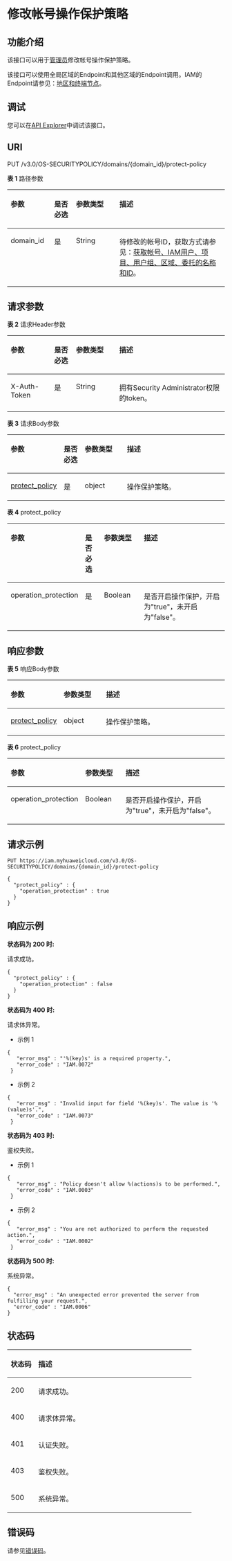 # 修改帐号操作保护策略<a name="iam_17_0001"></a>

## 功能介绍<a name="section643416615196"></a>

该接口可以用于[管理员](https://support.huaweicloud.com/usermanual-iam/iam_01_0001.html)修改帐号操作保护策略。

该接口可以使用全局区域的Endpoint和其他区域的Endpoint调用。IAM的Endpoint请参见：[地区和终端节点](https://developer.huaweicloud.com/endpoint?IAM)。

## 调试<a name="section144341761191"></a>

您可以在[API Explorer](https://apiexplorer.developer.huaweicloud.com/apiexplorer/doc?product=IAM&api=UpdateDomainProtectPolicy)中调试该接口。

## URI<a name="section1643406161919"></a>

PUT /v3.0/OS-SECURITYPOLICY/domains/\{domain\_id\}/protect-policy

**表 1**  路径参数

<a name="table13435146181916"></a>
<table><thead align="left"><tr id="row4528468192"><th class="cellrowborder" valign="top" width="20%" id="mcps1.2.5.1.1"><p id="p55283618199"><a name="p55283618199"></a><a name="p55283618199"></a>参数</p>
</th>
<th class="cellrowborder" valign="top" width="10%" id="mcps1.2.5.1.2"><p id="p952876201913"><a name="p952876201913"></a><a name="p952876201913"></a>是否必选</p>
</th>
<th class="cellrowborder" valign="top" width="20%" id="mcps1.2.5.1.3"><p id="p45281561191"><a name="p45281561191"></a><a name="p45281561191"></a>参数类型</p>
</th>
<th class="cellrowborder" valign="top" width="50%" id="mcps1.2.5.1.4"><p id="p115288661913"><a name="p115288661913"></a><a name="p115288661913"></a>描述</p>
</th>
</tr>
</thead>
<tbody><tr id="row652856191917"><td class="cellrowborder" valign="top" width="20%" headers="mcps1.2.5.1.1 "><p id="p35282611918"><a name="p35282611918"></a><a name="p35282611918"></a>domain_id</p>
</td>
<td class="cellrowborder" valign="top" width="10%" headers="mcps1.2.5.1.2 "><p id="p65281863196"><a name="p65281863196"></a><a name="p65281863196"></a>是</p>
</td>
<td class="cellrowborder" valign="top" width="20%" headers="mcps1.2.5.1.3 "><p id="p14528560199"><a name="p14528560199"></a><a name="p14528560199"></a>String</p>
</td>
<td class="cellrowborder" valign="top" width="50%" headers="mcps1.2.5.1.4 "><p id="p1252810671911"><a name="p1252810671911"></a><a name="p1252810671911"></a>待修改的帐号ID，获取方式请参见：<a href="获取帐号-IAM用户-项目-用户组-区域-委托的名称和ID.md">获取帐号、IAM用户、项目、用户组、区域、委托的名称和ID</a>。</p>
</td>
</tr>
</tbody>
</table>

## 请求参数<a name="section84381363191"></a>

**表 2**  请求Header参数

<a name="table20439769192"></a>
<table><thead align="left"><tr id="row75281612192"><th class="cellrowborder" valign="top" width="20%" id="mcps1.2.5.1.1"><p id="p352886121910"><a name="p352886121910"></a><a name="p352886121910"></a>参数</p>
</th>
<th class="cellrowborder" valign="top" width="10%" id="mcps1.2.5.1.2"><p id="p155289611913"><a name="p155289611913"></a><a name="p155289611913"></a>是否必选</p>
</th>
<th class="cellrowborder" valign="top" width="19.91%" id="mcps1.2.5.1.3"><p id="p95287681911"><a name="p95287681911"></a><a name="p95287681911"></a>参数类型</p>
</th>
<th class="cellrowborder" valign="top" width="50.09%" id="mcps1.2.5.1.4"><p id="p55286601919"><a name="p55286601919"></a><a name="p55286601919"></a>描述</p>
</th>
</tr>
</thead>
<tbody><tr id="row2052814616195"><td class="cellrowborder" valign="top" width="20%" headers="mcps1.2.5.1.1 "><p id="p4528469199"><a name="p4528469199"></a><a name="p4528469199"></a>X-Auth-Token</p>
</td>
<td class="cellrowborder" valign="top" width="10%" headers="mcps1.2.5.1.2 "><p id="p852812671911"><a name="p852812671911"></a><a name="p852812671911"></a>是</p>
</td>
<td class="cellrowborder" valign="top" width="19.91%" headers="mcps1.2.5.1.3 "><p id="p19528126171912"><a name="p19528126171912"></a><a name="p19528126171912"></a>String</p>
</td>
<td class="cellrowborder" valign="top" width="50.09%" headers="mcps1.2.5.1.4 "><p id="p1652818611194"><a name="p1652818611194"></a><a name="p1652818611194"></a>拥有Security Administrator权限的token。</p>
</td>
</tr>
</tbody>
</table>

**表 3**  请求Body参数

<a name="table1444216615197"></a>
<table><thead align="left"><tr id="row13528106131911"><th class="cellrowborder" valign="top" width="20%" id="mcps1.2.5.1.1"><p id="p85283615194"><a name="p85283615194"></a><a name="p85283615194"></a>参数</p>
</th>
<th class="cellrowborder" valign="top" width="10%" id="mcps1.2.5.1.2"><p id="p952817651915"><a name="p952817651915"></a><a name="p952817651915"></a>是否必选</p>
</th>
<th class="cellrowborder" valign="top" width="20%" id="mcps1.2.5.1.3"><p id="p052812621917"><a name="p052812621917"></a><a name="p052812621917"></a>参数类型</p>
</th>
<th class="cellrowborder" valign="top" width="50%" id="mcps1.2.5.1.4"><p id="p20528368192"><a name="p20528368192"></a><a name="p20528368192"></a>描述</p>
</th>
</tr>
</thead>
<tbody><tr id="row752812611195"><td class="cellrowborder" valign="top" width="20%" headers="mcps1.2.5.1.1 "><p id="p45288618199"><a name="p45288618199"></a><a name="p45288618199"></a><a href="#table54451161197">protect_policy</a></p>
</td>
<td class="cellrowborder" valign="top" width="10%" headers="mcps1.2.5.1.2 "><p id="p552818611913"><a name="p552818611913"></a><a name="p552818611913"></a>是</p>
</td>
<td class="cellrowborder" valign="top" width="20%" headers="mcps1.2.5.1.3 "><p id="p1952913661916"><a name="p1952913661916"></a><a name="p1952913661916"></a>object</p>
</td>
<td class="cellrowborder" valign="top" width="50%" headers="mcps1.2.5.1.4 "><p id="p25291568193"><a name="p25291568193"></a><a name="p25291568193"></a>操作保护策略。</p>
</td>
</tr>
</tbody>
</table>

**表 4**  protect\_policy

<a name="table54451161197"></a>
<table><thead align="left"><tr id="row195291961196"><th class="cellrowborder" valign="top" width="20%" id="mcps1.2.5.1.1"><p id="p452919621913"><a name="p452919621913"></a><a name="p452919621913"></a>参数</p>
</th>
<th class="cellrowborder" valign="top" width="10%" id="mcps1.2.5.1.2"><p id="p45291565198"><a name="p45291565198"></a><a name="p45291565198"></a>是否必选</p>
</th>
<th class="cellrowborder" valign="top" width="20%" id="mcps1.2.5.1.3"><p id="p1852926171917"><a name="p1852926171917"></a><a name="p1852926171917"></a>参数类型</p>
</th>
<th class="cellrowborder" valign="top" width="50%" id="mcps1.2.5.1.4"><p id="p17529263194"><a name="p17529263194"></a><a name="p17529263194"></a>描述</p>
</th>
</tr>
</thead>
<tbody><tr id="row7529067192"><td class="cellrowborder" valign="top" width="20%" headers="mcps1.2.5.1.1 "><p id="p14529160195"><a name="p14529160195"></a><a name="p14529160195"></a>operation_protection</p>
</td>
<td class="cellrowborder" valign="top" width="10%" headers="mcps1.2.5.1.2 "><p id="p145291762195"><a name="p145291762195"></a><a name="p145291762195"></a>是</p>
</td>
<td class="cellrowborder" valign="top" width="20%" headers="mcps1.2.5.1.3 "><p id="p2052986161910"><a name="p2052986161910"></a><a name="p2052986161910"></a>Boolean</p>
</td>
<td class="cellrowborder" valign="top" width="50%" headers="mcps1.2.5.1.4 "><p id="p65296616198"><a name="p65296616198"></a><a name="p65296616198"></a>是否开启操作保护，开启为"true"，未开启为"false"。</p>
</td>
</tr>
</tbody>
</table>

## 响应参数<a name="section10447106181910"></a>

**表 5**  响应Body参数

<a name="table84487613191"></a>
<table><thead align="left"><tr id="row15298611199"><th class="cellrowborder" valign="top" width="20%" id="mcps1.2.4.1.1"><p id="p15529664193"><a name="p15529664193"></a><a name="p15529664193"></a>参数</p>
</th>
<th class="cellrowborder" valign="top" width="20%" id="mcps1.2.4.1.2"><p id="p1952919601910"><a name="p1952919601910"></a><a name="p1952919601910"></a>参数类型</p>
</th>
<th class="cellrowborder" valign="top" width="60%" id="mcps1.2.4.1.3"><p id="p6529146161916"><a name="p6529146161916"></a><a name="p6529146161916"></a>描述</p>
</th>
</tr>
</thead>
<tbody><tr id="row11529156171914"><td class="cellrowborder" valign="top" width="20%" headers="mcps1.2.4.1.1 "><p id="p152917631919"><a name="p152917631919"></a><a name="p152917631919"></a><a href="#table345114671913">protect_policy</a></p>
</td>
<td class="cellrowborder" valign="top" width="20%" headers="mcps1.2.4.1.2 "><p id="p19529661197"><a name="p19529661197"></a><a name="p19529661197"></a>object</p>
</td>
<td class="cellrowborder" valign="top" width="60%" headers="mcps1.2.4.1.3 "><p id="p195293631913"><a name="p195293631913"></a><a name="p195293631913"></a>操作保护策略。</p>
</td>
</tr>
</tbody>
</table>

**表 6**  protect\_policy

<a name="table345114671913"></a>
<table><thead align="left"><tr id="row15529661198"><th class="cellrowborder" valign="top" width="20%" id="mcps1.2.4.1.1"><p id="p0529196161911"><a name="p0529196161911"></a><a name="p0529196161911"></a>参数</p>
</th>
<th class="cellrowborder" valign="top" width="20%" id="mcps1.2.4.1.2"><p id="p13529196151918"><a name="p13529196151918"></a><a name="p13529196151918"></a>参数类型</p>
</th>
<th class="cellrowborder" valign="top" width="60%" id="mcps1.2.4.1.3"><p id="p25299691915"><a name="p25299691915"></a><a name="p25299691915"></a>描述</p>
</th>
</tr>
</thead>
<tbody><tr id="row1752966141913"><td class="cellrowborder" valign="top" width="20%" headers="mcps1.2.4.1.1 "><p id="p85297691912"><a name="p85297691912"></a><a name="p85297691912"></a>operation_protection</p>
</td>
<td class="cellrowborder" valign="top" width="20%" headers="mcps1.2.4.1.2 "><p id="p25297621910"><a name="p25297621910"></a><a name="p25297621910"></a>Boolean</p>
</td>
<td class="cellrowborder" valign="top" width="60%" headers="mcps1.2.4.1.3 "><p id="p1052917671918"><a name="p1052917671918"></a><a name="p1052917671918"></a>是否开启操作保护，开启为"true"，未开启为"false"。</p>
</td>
</tr>
</tbody>
</table>

## 请求示例<a name="section145316611191"></a>

```
PUT https://iam.myhuaweicloud.com/v3.0/OS-SECURITYPOLICY/domains/{domain_id}/protect-policy 
 
{ 
  "protect_policy" : { 
    "operation_protection" : true 
  } 
}
```

## 响应示例<a name="section4455266195"></a>

**状态码为 200 时:**

请求成功。

```
{ 
  "protect_policy" : { 
    "operation_protection" : false 
  } 
}
```

**状态码为 400 时:**

请求体异常。

-   示例 1

```
{ 
   "error_msg" : "'%(key)s' is a required property.", 
   "error_code" : "IAM.0072" 
 }
```

-   示例 2

```
{ 
   "error_msg" : "Invalid input for field '%(key)s'. The value is '%(value)s'.", 
   "error_code" : "IAM.0073" 
 }
```

**状态码为 403 时:**

鉴权失败。

-   示例 1

```
{ 
   "error_msg" : "Policy doesn't allow %(actions)s to be performed.", 
   "error_code" : "IAM.0003" 
 }
```

-   示例 2

```
{ 
   "error_msg" : "You are not authorized to perform the requested action.", 
   "error_code" : "IAM.0002" 
 }
```

**状态码为 500 时:**

系统异常。

```
{ 
  "error_msg" : "An unexpected error prevented the server from fulfilling your request.", 
  "error_code" : "IAM.0006" 
}
```

## 状态码<a name="section6460116201913"></a>

<a name="table946036101910"></a>
<table><thead align="left"><tr id="row4529116191912"><th class="cellrowborder" valign="top" width="15%" id="mcps1.1.3.1.1"><p id="p155291569196"><a name="p155291569196"></a><a name="p155291569196"></a>状态码</p>
</th>
<th class="cellrowborder" valign="top" width="85%" id="mcps1.1.3.1.2"><p id="p1752916681915"><a name="p1752916681915"></a><a name="p1752916681915"></a>描述</p>
</th>
</tr>
</thead>
<tbody><tr id="row052914641917"><td class="cellrowborder" valign="top" width="15%" headers="mcps1.1.3.1.1 "><p id="p1552912601910"><a name="p1552912601910"></a><a name="p1552912601910"></a>200</p>
</td>
<td class="cellrowborder" valign="top" width="85%" headers="mcps1.1.3.1.2 "><p id="p16530136101914"><a name="p16530136101914"></a><a name="p16530136101914"></a>请求成功。</p>
</td>
</tr>
<tr id="row11530136181911"><td class="cellrowborder" valign="top" width="15%" headers="mcps1.1.3.1.1 "><p id="p17530567198"><a name="p17530567198"></a><a name="p17530567198"></a>400</p>
</td>
<td class="cellrowborder" valign="top" width="85%" headers="mcps1.1.3.1.2 "><p id="p353036171917"><a name="p353036171917"></a><a name="p353036171917"></a>请求体异常。</p>
</td>
</tr>
<tr id="row1553010661912"><td class="cellrowborder" valign="top" width="15%" headers="mcps1.1.3.1.1 "><p id="p185301265191"><a name="p185301265191"></a><a name="p185301265191"></a>401</p>
</td>
<td class="cellrowborder" valign="top" width="85%" headers="mcps1.1.3.1.2 "><p id="p155301166192"><a name="p155301166192"></a><a name="p155301166192"></a>认证失败。</p>
</td>
</tr>
<tr id="row10530196191914"><td class="cellrowborder" valign="top" width="15%" headers="mcps1.1.3.1.1 "><p id="p15530064197"><a name="p15530064197"></a><a name="p15530064197"></a>403</p>
</td>
<td class="cellrowborder" valign="top" width="85%" headers="mcps1.1.3.1.2 "><p id="p12530156191912"><a name="p12530156191912"></a><a name="p12530156191912"></a>鉴权失败。</p>
</td>
</tr>
<tr id="row195304613198"><td class="cellrowborder" valign="top" width="15%" headers="mcps1.1.3.1.1 "><p id="p45305631911"><a name="p45305631911"></a><a name="p45305631911"></a>500</p>
</td>
<td class="cellrowborder" valign="top" width="85%" headers="mcps1.1.3.1.2 "><p id="p3530665195"><a name="p3530665195"></a><a name="p3530665195"></a>系统异常。</p>
</td>
</tr>
</tbody>
</table>

## 错误码<a name="section19463964196"></a>

请参见[错误码](错误码.md)。

